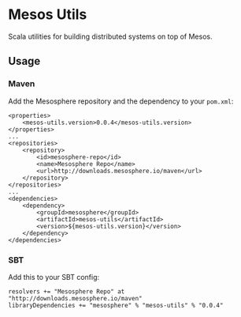 # Mesos Utils

Scala utilities for building distributed systems on top of Mesos.

## Usage

### Maven

Add the Mesosphere repository and the dependency to your `pom.xml`:

    <properties>
        <mesos-utils.version>0.0.4</mesos-utils.version>
    </properties>
    ...
    <repositories>
        <repository>
            <id>mesosphere-repo</id>
            <name>Mesosphere Repo</name>
            <url>http://downloads.mesosphere.io/maven</url>
        </repository>
    </repositories>
    ...
    <dependencies>
        <dependency>
            <groupId>mesosphere</groupId>
            <artifactId>mesos-utils</artifactId>
            <version>${mesos-utils.version}</version>
        </dependency>
    </dependencies>

### SBT

Add this to your SBT config:

    resolvers += "Mesosphere Repo" at "http://downloads.mesosphere.io/maven"
    libraryDependencies += "mesosphere" % "mesos-utils" % "0.0.4"

